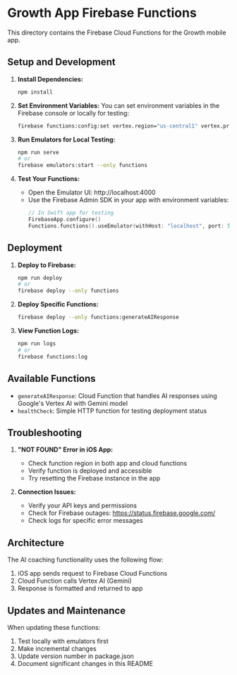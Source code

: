 # Growth App Firebase Functions

This directory contains the Firebase Cloud Functions for the Growth mobile app.

## Setup and Development

1. **Install Dependencies:**
   ```bash
   npm install
   ```

2. **Set Environment Variables:**
   You can set environment variables in the Firebase console or locally for testing:
   ```bash
   firebase functions:config:set vertex.region="us-central1" vertex.project_id="your-project-id"
   ```

3. **Run Emulators for Local Testing:**
   ```bash
   npm run serve
   # or
   firebase emulators:start --only functions
   ```

4. **Test Your Functions:**
   - Open the Emulator UI: http://localhost:4000
   - Use the Firebase Admin SDK in your app with environment variables:
     ```swift
     // In Swift app for testing
     FirebaseApp.configure()
     Functions.functions().useEmulator(withHost: "localhost", port: 5001)
     ```

## Deployment

1. **Deploy to Firebase:**
   ```bash
   npm run deploy
   # or
   firebase deploy --only functions
   ```

2. **Deploy Specific Functions:**
   ```bash
   firebase deploy --only functions:generateAIResponse
   ```

3. **View Function Logs:**
   ```bash
   npm run logs
   # or
   firebase functions:log
   ```

## Available Functions

- `generateAIResponse`: Cloud Function that handles AI responses using Google's Vertex AI with Gemini model
- `healthCheck`: Simple HTTP function for testing deployment status

## Troubleshooting

1. **"NOT FOUND" Error in iOS App:**
   - Check function region in both app and cloud functions
   - Verify function is deployed and accessible
   - Try resetting the Firebase instance in the app

2. **Connection Issues:**
   - Verify your API keys and permissions
   - Check for Firebase outages: https://status.firebase.google.com/
   - Check logs for specific error messages

## Architecture

The AI coaching functionality uses the following flow:
1. iOS app sends request to Firebase Cloud Functions
2. Cloud Function calls Vertex AI (Gemini)
3. Response is formatted and returned to app

## Updates and Maintenance

When updating these functions:
1. Test locally with emulators first
2. Make incremental changes
3. Update version number in package.json
4. Document significant changes in this README 